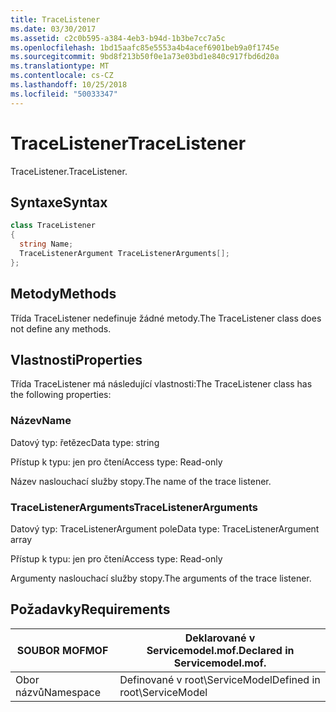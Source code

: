 ```yaml
---
title: TraceListener
ms.date: 03/30/2017
ms.assetid: c2c0b595-a384-4eb3-b94d-1b3be7cc7a5c
ms.openlocfilehash: 1bd15aafc85e5553a4b4acef6901beb9a0f1745e
ms.sourcegitcommit: 9bd8f213b50f0e1a73e03bd1e840c917fbd6d20a
ms.translationtype: MT
ms.contentlocale: cs-CZ
ms.lasthandoff: 10/25/2018
ms.locfileid: "50033347"
---
```

# <a name="tracelistener"></a><span data-ttu-id="44296-102">TraceListener</span><span class="sxs-lookup"><span data-stu-id="44296-102">TraceListener</span></span>
<span data-ttu-id="44296-103">TraceListener.</span><span class="sxs-lookup"><span data-stu-id="44296-103">TraceListener.</span></span>  
  
## <a name="syntax"></a><span data-ttu-id="44296-104">Syntaxe</span><span class="sxs-lookup"><span data-stu-id="44296-104">Syntax</span></span>  
  
```csharp
class TraceListener  
{  
  string Name;  
  TraceListenerArgument TraceListenerArguments[];  
};  
```  
  
## <a name="methods"></a><span data-ttu-id="44296-105">Metody</span><span class="sxs-lookup"><span data-stu-id="44296-105">Methods</span></span>  
 <span data-ttu-id="44296-106">Třída TraceListener nedefinuje žádné metody.</span><span class="sxs-lookup"><span data-stu-id="44296-106">The TraceListener class does not define any methods.</span></span>  
  
## <a name="properties"></a><span data-ttu-id="44296-107">Vlastnosti</span><span class="sxs-lookup"><span data-stu-id="44296-107">Properties</span></span>  
 <span data-ttu-id="44296-108">Třída TraceListener má následující vlastnosti:</span><span class="sxs-lookup"><span data-stu-id="44296-108">The TraceListener class has the following properties:</span></span>  
  
### <a name="name"></a><span data-ttu-id="44296-109">Název</span><span class="sxs-lookup"><span data-stu-id="44296-109">Name</span></span>  
 <span data-ttu-id="44296-110">Datový typ: řetězec</span><span class="sxs-lookup"><span data-stu-id="44296-110">Data type: string</span></span>  
  
 <span data-ttu-id="44296-111">Přístup k typu: jen pro čtení</span><span class="sxs-lookup"><span data-stu-id="44296-111">Access type: Read-only</span></span>  
  
 <span data-ttu-id="44296-112">Název naslouchací služby stopy.</span><span class="sxs-lookup"><span data-stu-id="44296-112">The name of the trace listener.</span></span>  
  
### <a name="tracelistenerarguments"></a><span data-ttu-id="44296-113">TraceListenerArguments</span><span class="sxs-lookup"><span data-stu-id="44296-113">TraceListenerArguments</span></span>  
 <span data-ttu-id="44296-114">Datový typ: TraceListenerArgument pole</span><span class="sxs-lookup"><span data-stu-id="44296-114">Data type: TraceListenerArgument array</span></span>  
  
 <span data-ttu-id="44296-115">Přístup k typu: jen pro čtení</span><span class="sxs-lookup"><span data-stu-id="44296-115">Access type: Read-only</span></span>  
  
 <span data-ttu-id="44296-116">Argumenty naslouchací služby stopy.</span><span class="sxs-lookup"><span data-stu-id="44296-116">The arguments of the trace listener.</span></span>  
  
## <a name="requirements"></a><span data-ttu-id="44296-117">Požadavky</span><span class="sxs-lookup"><span data-stu-id="44296-117">Requirements</span></span>  
  
|<span data-ttu-id="44296-118">SOUBOR MOF</span><span class="sxs-lookup"><span data-stu-id="44296-118">MOF</span></span>|<span data-ttu-id="44296-119">Deklarované v Servicemodel.mof.</span><span class="sxs-lookup"><span data-stu-id="44296-119">Declared in Servicemodel.mof.</span></span>|  
|---------|-----------------------------------|  
|<span data-ttu-id="44296-120">Obor názvů</span><span class="sxs-lookup"><span data-stu-id="44296-120">Namespace</span></span>|<span data-ttu-id="44296-121">Definované v root\ServiceModel</span><span class="sxs-lookup"><span data-stu-id="44296-121">Defined in root\ServiceModel</span></span>|
